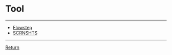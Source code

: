 # Tool

---

- [Flowstep](https://flowstep.design/)
- [SCRNSHTS](https://scrnshts.club/)

---

[Return](./../readme.md)
